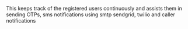 This keeps track of the registered users continuously and assists them in sending OTPs, sms notifications using smtp sendgrid, twilio and caller notifications
